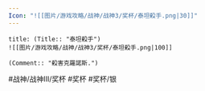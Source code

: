 ```yaml
---
Icon: "![[图片/游戏攻略/战神/战神3/奖杯/泰坦殺手.png|30]]"
---
```

```ad-common-silver-trophy
title: (Title:: "泰坦殺手")
![[图片/游戏攻略/战神/战神3/奖杯/泰坦殺手.png|100]]

(Comment:: "殺害克羅諾斯.")
```

#战神/战神III/奖杯 #奖杯 #奖杯/银
